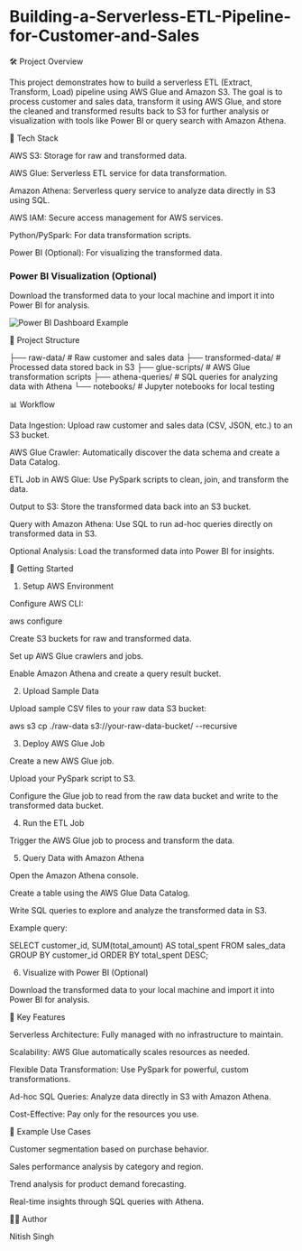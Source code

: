 # Building-a-Serverless-ETL-Pipeline-for-Customer-and-Sales
🛠️ Project Overview

This project demonstrates how to build a serverless ETL (Extract, Transform, Load) pipeline using AWS Glue and Amazon S3. The goal is to process customer and sales data, transform it using AWS Glue, and store the cleaned and transformed results back to S3 for further analysis or visualization with tools like Power BI or query search with Amazon Athena.

🚀 Tech Stack

AWS S3: Storage for raw and transformed data.

AWS Glue: Serverless ETL service for data transformation.

Amazon Athena: Serverless query service to analyze data directly in S3 using SQL.

AWS IAM: Secure access management for AWS services.

Python/PySpark: For data transformation scripts.

Power BI (Optional): For visualizing the transformed data.
<h3>Power BI Visualization (Optional)</h3>
<p>Download the transformed data to your local machine and import it into Power BI for analysis.</p>

<img src="C:/Users/npwan/OneDrive/Pictures/Screenshots/Screenshot 2025-02-26 015236.png" alt="Power BI Dashboard Example" style="max-width: 100%; height: auto;">


📂 Project Structure

├── raw-data/                    # Raw customer and sales data
├── transformed-data/            # Processed data stored back in S3
├── glue-scripts/                # AWS Glue transformation scripts
├── athena-queries/              # SQL queries for analyzing data with Athena
└── notebooks/                   # Jupyter notebooks for local testing

📊 Workflow

Data Ingestion: Upload raw customer and sales data (CSV, JSON, etc.) to an S3 bucket.

AWS Glue Crawler: Automatically discover the data schema and create a Data Catalog.

ETL Job in AWS Glue: Use PySpark scripts to clean, join, and transform the data.

Output to S3: Store the transformed data back into an S3 bucket.

Query with Amazon Athena: Use SQL to run ad-hoc queries directly on transformed data in S3.

Optional Analysis: Load the transformed data into Power BI for insights.

🏁 Getting Started

1. Setup AWS Environment

Configure AWS CLI:

aws configure

Create S3 buckets for raw and transformed data.

Set up AWS Glue crawlers and jobs.

Enable Amazon Athena and create a query result bucket.

2. Upload Sample Data

Upload sample CSV files to your raw data S3 bucket:

aws s3 cp ./raw-data s3://your-raw-data-bucket/ --recursive

3. Deploy AWS Glue Job

Create a new AWS Glue job.

Upload your PySpark script to S3.

Configure the Glue job to read from the raw data bucket and write to the transformed data bucket.

4. Run the ETL Job

Trigger the AWS Glue job to process and transform the data.

5. Query Data with Amazon Athena

Open the Amazon Athena console.

Create a table using the AWS Glue Data Catalog.

Write SQL queries to explore and analyze the transformed data in S3.

Example query:

SELECT customer_id, SUM(total_amount) AS total_spent
FROM sales_data
GROUP BY customer_id
ORDER BY total_spent DESC;

6. Visualize with Power BI (Optional)

Download the transformed data to your local machine and import it into Power BI for analysis.

🧠 Key Features

Serverless Architecture: Fully managed with no infrastructure to maintain.

Scalability: AWS Glue automatically scales resources as needed.

Flexible Data Transformation: Use PySpark for powerful, custom transformations.

Ad-hoc SQL Queries: Analyze data directly in S3 with Amazon Athena.

Cost-Effective: Pay only for the resources you use.

📘 Example Use Cases

Customer segmentation based on purchase behavior.

Sales performance analysis by category and region.

Trend analysis for product demand forecasting.

Real-time insights through SQL queries with Athena.

👨‍💻 Author

Nitish Singh
